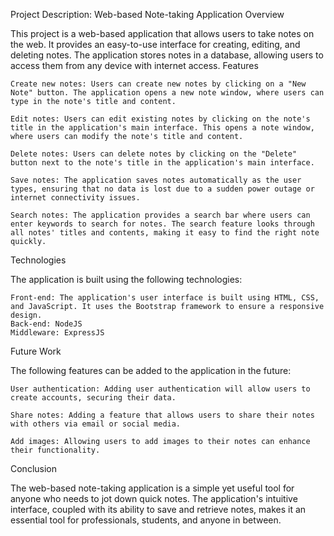 Project Description: Web-based Note-taking Application
Overview

This project is a web-based application that allows users to take notes on the web. It provides an easy-to-use interface for creating, editing, and deleting notes. The application stores notes in a database, allowing users to access them from any device with internet access.
Features

    Create new notes: Users can create new notes by clicking on a "New Note" button. The application opens a new note window, where users can type in the note's title and content.

    Edit notes: Users can edit existing notes by clicking on the note's title in the application's main interface. This opens a note window, where users can modify the note's title and content.

    Delete notes: Users can delete notes by clicking on the "Delete" button next to the note's title in the application's main interface.

    Save notes: The application saves notes automatically as the user types, ensuring that no data is lost due to a sudden power outage or internet connectivity issues.

    Search notes: The application provides a search bar where users can enter keywords to search for notes. The search feature looks through all notes' titles and contents, making it easy to find the right note quickly.

Technologies

The application is built using the following technologies:

    Front-end: The application's user interface is built using HTML, CSS, and JavaScript. It uses the Bootstrap framework to ensure a responsive design.
    Back-end: NodeJS
    Middleware: ExpressJS


Future Work

The following features can be added to the application in the future:

    User authentication: Adding user authentication will allow users to create accounts, securing their data.

    Share notes: Adding a feature that allows users to share their notes with others via email or social media.

    Add images: Allowing users to add images to their notes can enhance their functionality.

Conclusion

The web-based note-taking application is a simple yet useful tool for anyone who needs to jot down quick notes. The application's intuitive interface, coupled with its ability to save and retrieve notes, makes it an essential tool for professionals, students, and anyone in between.
